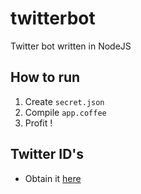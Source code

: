 # twitterbot

Twitter bot written in NodeJS

## How to run
1. Create `secret.json`
2. Compile `app.coffee`
3. Profit !

## Twitter ID's
* Obtain it [here](http://gettwitterid.com/)
